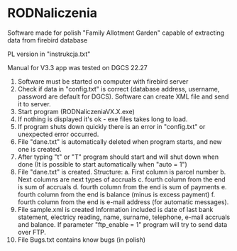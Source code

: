 # RODNaliczenia
Software made for polish "Family Allotment Garden" capable of extracting data from firebird database 

PL version in "instrukcja.txt"

Manual for V3.3 app was tested on DGCS 22.27
1. Software must be started on computer with firebird server
2. Check if data in "config.txt" is correct (database address, username, password are default for DGCS). Software can create XML file and send it to server.
3. Start program (RODNaliczeniaVX.X.exe)
4. If nothing is displayed it's ok - exe files takes long to load.
5. If program shuts down quickly there is an error in "config.txt" or unexpected error occurred.
6. File "dane.txt" is automatically deleted when program starts, and new one is created.
7. After typing "t" or "T" program should start and will shut down when done (It is possible to start automatically when "auto = 1")
8. File "dane.txt" is created. Structure:
	a. First column is parcel number
	b. Next columns are next types of accruals
	c. fourth column from the end is sum of accruals
	d. fourth column from the end is sum of payments
	e. fourth column from the end is balance (minus is excess payment)
	f. fourth column from the end is e-mail address (for automatic messages).
9. File sample.xml is created
Information included is date of last bank statement, electricy reading, name, surname, telephone, e-mail accruals and balance. If parameter "ftp_enable = 1" program will try to send data over FTP.
10. File Bugs.txt contains know bugs (in polish)

